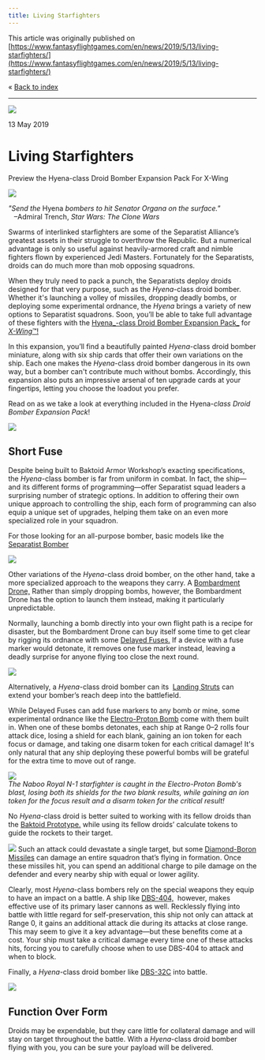```yaml
---
title: Living Starfighters
---
```


This article was originally published on [https://www.fantasyflightgames.com/en/news/2019/5/13/living-starfighters/](https://www.fantasyflightgames.com/en/news/2019/5/13/living-starfighters/)

&laquo; [Back to index](../index.md)

---

![](802f692b28626648b83b44047565896d.jpg)

13 May 2019

Living Starfighters
===================

Preview the Hyena-class Droid Bomber Expansion Pack For X-Wing

![](30bced6665a0b8160be72726606139d1.png)

_"Send the_ Hyena _bombers to hit Senator Organa on the surface."_  
   –Admiral Trench, _Star Wars: The Clone Wars_

Swarms of interlinked starfighters are some of the Separatist Alliance’s greatest assets in their struggle to overthrow the Republic. But a numerical advantage is only so useful against heavily-armored craft and nimble fighters flown by experienced Jedi Masters. Fortunately for the Separatists, droids can do much more than mob opposing squadrons.

When they truly need to pack a punch, the Separatists deploy droids designed for that very purpose, such as the _Hyena_\-class droid bomber. Whether it's launching a volley of missiles, dropping deadly bombs, or deploying some experimental ordnance, the _Hyena_ brings a variety of new options to Separatist squadrons. Soon, you’ll be able to take full advantage of these fighters with the [Hyena_\-class Droid Bomber Expansion Pack_](https://www.fantasyflightgames.com/en/products/x-wing-second-edition/products/hyena-class-droid-bomber-expansion-pack/) for [_X-Wing_™!](https://www.fantasyflightgames.com/en/products/x-wing-second-edition/)

In this expansion, you’ll find a beautifully painted _Hyena_\-class droid bomber miniature, along with six ship cards that offer their own variations on the ship. Each one makes the _Hyena_\-class droid bomber dangerous in its own way, but a bomber can't contribute much without bombs. Accordingly, this expansion also puts an impressive arsenal of ten upgrade cards at your fingertips, letting you choose the loadout you prefer.

Read on as we take a look at everything included in the Hyena-_class Droid Bomber Expansion Pack_!

![](1796deb12ca3cd4503dcb6c5eb2c6ef1.png)

Short Fuse
----------

Despite being built to Baktoid Armor Workshop’s exacting specifications, the _Hyena_\-class bomber is far from uniform in combat. In fact, the ship—and its different forms of programming—offer Separatist squad leaders a surprising number of strategic options. In addition to offering their own unique approach to controlling the ship, each form of programming can also equip a unique set of upgrades, helping them take on an even more specialized role in your squadron.

For those looking for an all-purpose bomber, basic models like the [Separatist Bomber](af0924066306b6c4ef8df3ee84ddeafa.png)

![](a19b396c096918ba242a9463bf623d70.png)

Other variations of the _Hyena_\-class droid bomber, on the other hand, take a more specialized approach to the weapons they carry. A [Bombardment Drone,](8c8d04d5595a27b453b053a294b5d13f.png) Rather than simply dropping bombs, however, the Bombardment Drone has the option to launch them instead, making it particularly unpredictable.

Normally, launching a bomb directly into your own flight path is a recipe for disaster, but the Bombardment Drone can buy itself some time to get clear by rigging its ordnance with some [Delayed Fuses.](ff9d532769e558cef6a490a018555f82.png) If a device with a fuse marker would detonate, it removes one fuse marker instead, leaving a deadly surprise for anyone flying too close the next round.

![](d7d3c39c7f0c3804596e736d39f85ae8.jpg)

Alternatively, a _Hyena_\-class droid bomber can its  [Landing Struts](4a06e3104d594b295068720de0aa6081.png) can extend your bomber’s reach deep into the battlefield.

While Delayed Fuses can add fuse markers to any bomb or mine, some experimental ordnance like the [Electro-Proton Bomb](4000d44ecabf792713f0067b3713fbe5.png) come with them built in. When one of these bombs detonates, each ship at Range 0–2 rolls four attack dice, losing a shield for each blank, gaining an ion token for each focus or damage, and taking one disarm token for each critical damage! It's only natural that any ship deploying these powerful bombs will be grateful for the extra time to move out of range.

![](9991155c9080b26c86e3211056df245a.jpg)  
_The Naboo Royal N-1 starfighter is caught in the Electro-Proton Bomb's blast, losing both its shields for the two blank results, while gaining an ion token for the focus result and a disarm token for the critical result!_

No _Hyena_\-class droid is better suited to working with its fellow droids than the [Baktoid Prototype.](52eaa3fc5081b60f3e1a5aadec754646.png) while using its fellow droids’ calculate tokens to guide the rockets to their target.

![](52eaa3fc5081b60f3e1a5aadec754646.png) Such an attack could devastate a single target, but some [Diamond-Boron Missiles](4c06e7e319f7ad456bbb2f9d6e945f32.png)   can damage an entire squadron that’s flying in formation. Once these missiles hit, you can spend an additional charge to pile damage on the defender and every nearby ship with equal or lower agility.

Clearly, most _Hyena_\-class bombers rely on the special weapons they equip to have an impact on a battle. A ship like [DBS-404,](ea18508d25354117ff076ddbafc48194.png)  however, makes effective use of its primary laser cannons as well. Recklessly flying into battle with little regard for self-preservation, this ship not only can attack at Range 0, it gains an additional attack die during its attacks at close range. This may seem to give it a key advantage—but these benefits come at a cost. Your ship must take a critical damage every time one of these attacks hits, forcing you to carefully choose when to use DBS-404 to attack and when to block.

Finally, a _Hyena_\-class droid bomber like [DBS-32C](8999c0fc71cad152cb42c68fcc02e1e3.png) into battle.

![](2acdef1ec378fb9af28813c662db61b4.png)

Function Over Form
------------------

Droids may be expendable, but they care little for collateral damage and will stay on target throughout the battle. With a _Hyena_\-class droid bomber flying with you, you can be sure your payload will be delivered.

[](http://community.fantasyflightgames.com/index.php?/forum/222-x-wing/)